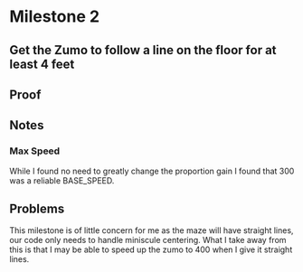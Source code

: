 # Milestone 2
## Get the Zumo to follow a line on the floor for at least 4 feet

## Proof


## Notes
### Max Speed
While I found no need to greatly change the proportion gain I found that 300 was a reliable BASE_SPEED. 

## Problems
This milestone is of little concern for me as the maze will have straight lines, our code only needs to handle miniscule centering. What I take away from this is that I may be able to speed up the zumo to 400 when I give it straight lines.
